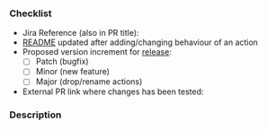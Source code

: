 <!-- markdownlint-disable-next-line MD041 -->
### Checklist

- Jira Reference (also in PR title):
- [README](/docs/README.md) updated after adding/changing behaviour of an action
- Proposed version increment for [release](/docs/README.md#release):
  - [ ] Patch (bugfix)
  - [ ] Minor (new feature)
  - [ ] Major (drop/rename actions)
- External PR link where changes has been tested:

### Description

<!-- Explain your changes -->
